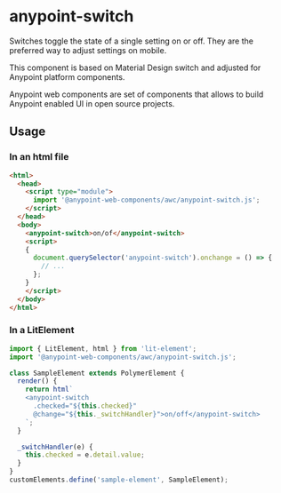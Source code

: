 # anypoint-switch

Switches toggle the state of a single setting on or off. They are the preferred way to adjust settings on mobile.

This component is based on Material Design switch and adjusted for Anypoint platform components.

Anypoint web components are set of components that allows to build Anypoint enabled UI in open source projects.

## Usage

### In an html file

```html
<html>
  <head>
    <script type="module">
      import '@anypoint-web-components/awc/anypoint-switch.js';
    </script>
  </head>
  <body>
    <anypoint-switch>on/of</anypoint-switch>
    <script>
    {
      document.querySelector('anypoint-switch').onchange = () => {
        // ...
      };
    }
    </script>
  </body>
</html>
```

### In a LitElement

```js
import { LitElement, html } from 'lit-element';
import '@anypoint-web-components/awc/anypoint-switch.js';

class SampleElement extends PolymerElement {
  render() {
    return html`
    <anypoint-switch
      .checked="${this.checked}"
      @change="${this._switchHandler}">on/off</anypoint-switch>
    `;
  }

  _switchHandler(e) {
    this.checked = e.detail.value;
  }
}
customElements.define('sample-element', SampleElement);
```
